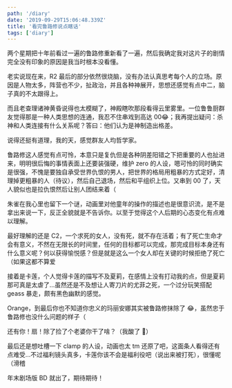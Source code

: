```yaml
---
path: '/diary'
date: '2019-09-29T15:06:48.339Z'
title: '看完鲁路修说点瞎话'
tags: ['diary']
---
```


两个星期把十年前看过一遍的鲁路修重新看了一遍，然后我确定我对这片子的剧情完全没有印象的原因是我当时根本没看懂。

老实说现在来，R2 最后的部分依然很烧脑，没有办法认真思考每个人的立场。原因是人物太多，阵营也不少，扯政治，并且各种神展开，思想还感觉有点中二，脑子真的不太跟得上。

而且老查理诸神黄昏说得也太模糊了，神殿瞎吹那段看得云里雾里。一位鲁鲁厨群友觉得那是一种人类思想的连通，我忍不住串戏到高达 00😂；我再提出疑问：杀神和人类连接有什么关系呢？答曰：他们认为是神制造出格差。

说得还挺有道理，我的天，感觉群友人均哲学家。

鲁路修这人感觉有点可怜，本意只是复仇但是各种阴差阳错之下把重要的人也扯进来，明明很后悔的事情表面上还要装强硬，维护 zero 的人设，嗯可怜的同时确实是很强，不愧是要独自承受世界仇恨的男人，把世界的格局用粗暴的方式定好，清理掉更粗暴的人（待议），然后自己退场，然后和平组织上位。又串到 00 了，天人貌似也是拉仇恨然后让别人团结来着（

朱雀在我心里也留下一个谜，动画里对他童年的操作的描述也是很意识流，是不是拿出来说一下，反正全貌就是不告诉你。以至于觉得这个人后期的心态变化有点难以理解。

最好理解的还是 C2，一个求死的女人，没有死，就不存在活着；有了死亡生命才会有意义，不然在无限长的时间里，任何的目标都可以完成，那完成目标本身还有什么意义呢？何以获得愉悦感？但是就是这么一个女人却在关键的时候拒绝了死亡（如果这都不算爱

接着是卡莲，个人觉得卡莲的描写不及夏莉，在感情上没有打动我的点，但是夏莉那可真是太虐了...虽然还是不及想让人寄刀片的尤菲之死，一个过分玩笑搭配 geass 暴走，颇有黑色幽默的感觉。

Orange，到最后你也不知道你忠义的玛丽安娜其实被鲁路修抹除了 😂，虽然忠于鲁路修也没什么问题的样子（

还有你！扇！除了捡了个老婆你干了啥？（我酸了 🍋）

最后还是想吐槽一下 clamp 的人设，动画也太 tm 还原了吧，这面条人看得还有点难受...不过福利镜头真多，卡莲你该不会是福利役吧（说出来被打死），很懂呢（滑稽

年末剧场版 BD 就出了，期待期待！
